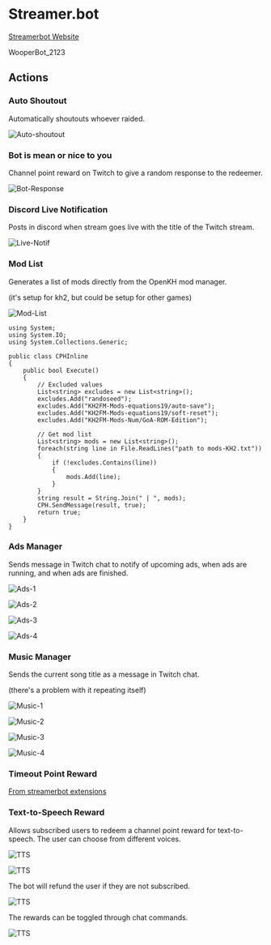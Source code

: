 # Streamer.bot

<a href="https://streamer.bot">Streamerbot Website</a>

WooperBot_2123

## Actions

### Auto Shoutout

Automatically shoutouts whoever raided.

![Auto-shoutout](../img/auto-shout.jpg "Auto Shoutout")

### Bot is mean or nice to you

Channel point reward on Twitch to give a random response to the redeemer.

![Bot-Response](../img/bot-response.jpg "Bot Response")

### Discord Live Notification

Posts in discord when stream goes live with the title of the Twitch stream.

![Live-Notif](../img/live-notif.jpg "Live Notification")

### Mod List

Generates a list of mods directly from the OpenKH mod manager.

(it's setup for kh2, but could be setup for other games)

![Mod-List](../img/mod-list.jpg "Mod List")

```
using System;
using System.IO;
using System.Collections.Generic;

public class CPHInline
{
	public bool Execute()
	{
		// Excluded values
		List<string> excludes = new List<string>();
		excludes.Add("randoseed");
		excludes.Add("KH2FM-Mods-equations19/auto-save");
		excludes.Add("KH2FM-Mods-equations19/soft-reset");
		excludes.Add("KH2FM-Mods-Num/GoA-ROM-Edition");

		// Get mod list
		List<string> mods = new List<string>();
		foreach(string line in File.ReadLines("path to mods-KH2.txt"))
		{
			if (!excludes.Contains(line))
			{
				mods.Add(line);
			}
		}
		string result = String.Join(" | ", mods);
		CPH.SendMessage(result, true);
		return true;
	}
}
```

### Ads Manager

Sends message in Twitch chat to notify of upcoming ads, when ads are running, and when ads are finished.

![Ads-1](../img/ads-1.jpg "Ads 1")

![Ads-2](../img/ads-2.jpg "Ads 2")

![Ads-3](../img/ads-3.jpg "Ads 3")

![Ads-4](../img/ads-4.jpg "Ads 4")

### Music Manager

Sends the current song title as a message in Twitch chat.

(there's a problem with it repeating itself)

![Music-1](../img/music-1.jpg "Music 1")

![Music-2](../img/music-2.jpg "Music 2")

![Music-3](../img/music-3.jpg "Music 3")

![Music-4](../img/music-4.jpg "Music 4")

### Timeout Point Reward

[From streamerbot extensions](https://extensions.streamer.bot/t/timeout-user-reward/155)

### Text-to-Speech Reward

Allows subscribed users to redeem a channel point reward for text-to-speech. The user can choose from different voices.

![TTS](../img/tts.jpg "TTS")

![TTS](../img/tts-2.jpg "TTS")

The bot will refund the user if they are not subscribed.

![TTS](../img/tts-3.jpg "TTS")

The rewards can be toggled through chat commands.

![TTS](../img/tts-4.jpg "TTS")
